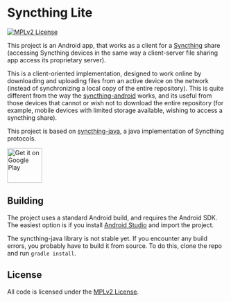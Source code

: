 # Syncthing Lite

[![MPLv2 License](https://img.shields.io/badge/license-MPLv2-blue.svg?style=flat-square)](https://www.mozilla.org/MPL/2.0/)

This project is an Android app, that works as a client for a [Syncthing][1] share (accessing 
Syncthing devices in the same way a client-server file sharing app access its proprietary server). 

This is a client-oriented implementation, designed to work online by downloading and 
uploading files from an active device on the network (instead of synchronizing a local copy of 
the entire repository). This is quite different from the way the [syncthing-android][2] works, 
and its useful from those devices that cannot or wish not to download the entire repository (for 
example, mobile devices with limited storage available, wishing to access a syncthing share).

This project is based on [syncthing-java][3], a java implementation of Syncthing protocols.

[<img alt="Get it on Google Play" src="https://play.google.com/intl/en_us/badges/images/generic/en_badge_web_generic.png" height="80">](https://play.google.com/store/apps/details?id=net.syncthing.lite)

## Building

The project uses a standard Android build, and requires the Android SDK. The easiest option is if
you install [Android Studio][4] and import the project.

The syncthing-java library is not stable yet. If you encounter any build errors, you probably have
to build it from source. To do this, clone the repo and run `gradle install`.

## License
All code is licensed under the [MPLv2 License][5].

[1]: https://syncthing.net/
[2]: https://github.com/syncthing/syncthing-android
[3]: https://github.com/Nutomic/syncthing-java
[4]: https://developer.android.com/studio/index.html
[5]: LICENSE
